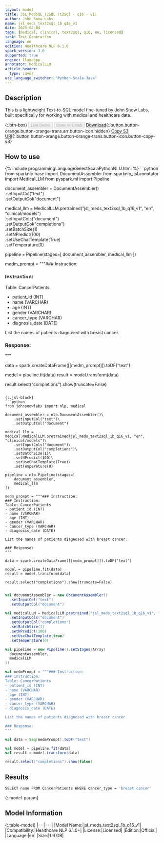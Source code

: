 ```yaml
---
layout: model
title: JSL_MedSQL_T2SQL (t2sql - q16 - v1)
author: John Snow Labs
name: jsl_meds_text2sql_1b_q16_v1
date: 2025-08-04
tags: [medical, clinical, text2sql, q16, en, licensed]
task: Text Generation
language: en
edition: Healthcare NLP 6.1.0
spark_version: 3.0
supported: true
engine: llamacpp
annotator: MedicalLLM
article_header:
  type: cover
use_language_switcher: "Python-Scala-Java"
---
```


## Description

This is a lightweight Text-to-SQL model fine-tuned by John Snow Labs, built specifically for working with medical and healthcare data.

{:.btn-box}
<button class="button button-orange" disabled>Live Demo</button>
<button class="button button-orange" disabled>Open in Colab</button>
[Download](https://s3.amazonaws.com/auxdata.johnsnowlabs.com/clinical/models/jsl_meds_text2sql_1b_q16_v1_en_6.1.0_3.0_1754331377777.zip){:.button.button-orange.button-orange-trans.arr.button-icon.hidden}
[Copy S3 URI](s3://auxdata.johnsnowlabs.com/clinical/models/jsl_meds_text2sql_1b_q16_v1_en_6.1.0_3.0_1754331377777.zip){:.button.button-orange.button-orange-trans.button-icon.button-copy-s3}

## How to use



<div class="tabs-box" markdown="1">
{% include programmingLanguageSelectScalaPythonNLU.html %}
```python
from sparknlp.base import DocumentAssembler
from sparknlp_jsl.annotator import MedicalLLM
from pyspark.ml import Pipeline

document_assembler = DocumentAssembler()\
    .setInputCol("text")\
    .setOutputCol("document")

medical_llm = MedicalLLM.pretrained("jsl_meds_text2sql_1b_q16_v1", "en", "clinical/models")\
    .setInputCols("document")\
    .setOutputCol("completions")\
    .setBatchSize(1)\
    .setNPredict(100)\
    .setUseChatTemplate(True)\
    .setTemperature(0)

pipeline = Pipeline(stages=[
    document_assembler,
    medical_llm
])

medm_prompt = """### Instruction:
### Instruction:
Table: CancerPatients
- patient_id (INT)
- name (VARCHAR)
- age (INT)
- gender (VARCHAR)
- cancer_type (VARCHAR)
- diagnosis_date (DATE)

List the names of patients diagnosed with breast cancer.

### Response:
"""

data = spark.createDataFrame([[medm_prompt]]).toDF("text")

model = pipeline.fit(data)
result = model.transform(data)

result.select("completions").show(truncate=False)

```

{:.jsl-block}
```python
from johnsnowlabs import nlp, medical

document_assembler = nlp.DocumentAssembler()\
    .setInputCol("text")\
    .setOutputCol("document")

medical_llm = medical.MedicalLLM.pretrained(jsl_meds_text2sql_1b_q16_v1, "en", "clinical/models")\
    .setInputCols("document")\
    .setOutputCol("completions")\
    .setBatchSize(1)\
    .setNPredict(100)\
    .setUseChatTemplate(True)\
    .setTemperature(0)

pipeline = nlp.Pipeline(stages=[
    document_assembler,
    medical_llm
])

medm_prompt = """### Instruction:
### Instruction:
Table: CancerPatients
- patient_id (INT)
- name (VARCHAR)
- age (INT)
- gender (VARCHAR)
- cancer_type (VARCHAR)
- diagnosis_date (DATE)

List the names of patients diagnosed with breast cancer.

### Response:
"""

data = spark.createDataFrame([[medm_prompt]]).toDF("text")

model = pipeline.fit(data)
result = model.transform(data)

result.select("completions").show(truncate=False)

```
```scala

val documentAssembler = new DocumentAssembler()
  .setInputCol("text")
  .setOutputCol("document")

val medicalLLM = MedicalLLM.pretrained("jsl_meds_text2sql_1b_q16_v1", "en", "clinical/models")
  .setInputCols("document")
  .setOutputCol("completions")
  .setBatchSize(1)
  .setNPredict(100)
  .setUseChatTemplate(true)
  .setTemperature(0)

val pipeline = new Pipeline().setStages(Array(
  documentAssembler,
  medicalLLM
))

val medmPrompt = """### Instruction:
### Instruction:
Table: CancerPatients
- patient_id (INT)
- name (VARCHAR)
- age (INT)
- gender (VARCHAR)
- cancer_type (VARCHAR)
- diagnosis_date (DATE)

List the names of patients diagnosed with breast cancer.

### Response:
"""

val data = Seq(medmPrompt).toDF("text")

val model = pipeline.fit(data)
val result = model.transform(data)

result.select("completions").show(false)

```
</div>

## Results

```bash
SELECT name FROM CancerPatients WHERE cancer_type = 'breast cancer'
```

{:.model-param}
## Model Information

{:.table-model}
|---|---|
|Model Name:|jsl_meds_text2sql_1b_q16_v1|
|Compatibility:|Healthcare NLP 6.1.0+|
|License:|Licensed|
|Edition:|Official|
|Language:|en|
|Size:|1.6 GB|
